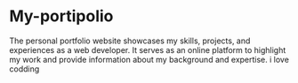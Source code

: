 # My-portipolio
The personal portfolio website showcases my skills, projects, and experiences as a web developer. It serves as an online platform to highlight my work and provide information about my background and expertise.
i love codding
